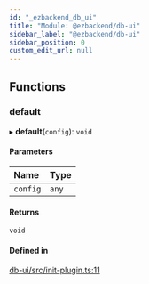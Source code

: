 ```yaml
---
id: "_ezbackend_db_ui"
title: "Module: @ezbackend/db-ui"
sidebar_label: "@ezbackend/db-ui"
sidebar_position: 0
custom_edit_url: null
---
```


## Functions

### default

▸ **default**(`config`): `void`

#### Parameters

| Name | Type |
| :------ | :------ |
| `config` | `any` |

#### Returns

`void`

#### Defined in

[db-ui/src/init-plugin.ts:11](https://github.com/kapydev/ezbackend/blob/d8ca14a/packages/db-ui/src/init-plugin.ts#L11)
